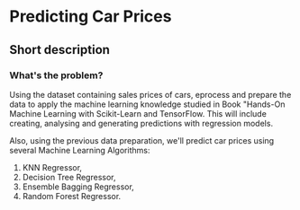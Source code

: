 # Predicting Car Prices

## Short description

### What's the problem?

Using the dataset containing sales prices of cars, eprocess and prepare the data to apply the machine learning knowledge studied in Book "Hands-On Machine Learning with Scikit-Learn and TensorFlow. This will include creating, analysing and generating predictions with regression models.

Also, using the previous data preparation, we'll predict car prices using several Machine Learning Algorithms:

1) KNN Regressor, 
2) Decision Tree Regressor,
3) Ensemble Bagging Regressor,
4) Random Forest Regressor.
